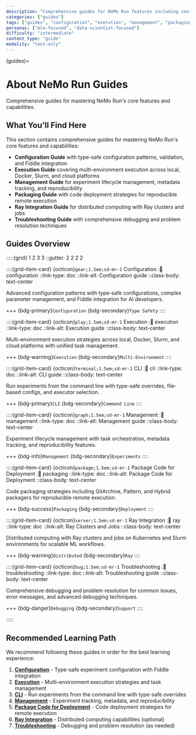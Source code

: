 ```yaml
---
description: "Comprehensive guides for NeMo Run features including configuration, execution, and management."
categories: ["guides"]
tags: ["guides", "configuration", "execution", "management", "packaging", "ray", "troubleshooting"]
personas: ["mle-focused", "data-scientist-focused"]
difficulty: "intermediate"
content_type: "guide"
modality: "text-only"
---
```


(guides)=

# About NeMo Run Guides

Comprehensive guides for mastering NeMo Run's core features and capabilities.

## What You'll Find Here

This section contains comprehensive guides for mastering NeMo Run's core features and capabilities:

- **Configuration Guide** with type-safe configuration patterns, validation, and Fiddle integration
- **Execution Guide** covering multi-environment execution across local, Docker, Slurm, and cloud platforms
- **Management Guide** for experiment lifecycle management, metadata tracking, and reproducibility
- **Packaging Guide** with code deployment strategies for reproducible remote execution
- **Ray Integration Guide** for distributed computing with Ray clusters and jobs
- **Troubleshooting Guide** with comprehensive debugging and problem resolution techniques

## Guides Overview

:::::{grid} 1 2 3 3
::gutter: 2 2 2 2

::::{grid-item-card} {octicon}`gear;1.5em;sd-mr-1` Configuration
::link: configuration
::link-type: doc
::link-alt: Configuration guide
::class-body: text-center

Advanced configuration patterns with type-safe configurations, complex parameter management, and Fiddle integration for AI developers.

+++
{bdg-primary}`Configuration` {bdg-secondary}`Type Safety`
::::

::::{grid-item-card} {octicon}`play;1.5em;sd-mr-1` Execution
::link: execution
::link-type: doc
::link-alt: Execution guide
::class-body: text-center

Multi-environment execution strategies across local, Docker, Slurm, and cloud platforms with unified task management.

+++
{bdg-warning}`Execution` {bdg-secondary}`Multi-Environment`
::::

::::{grid-item-card} {octicon}`terminal;1.5em;sd-mr-1` CLI
::link: cli
::link-type: doc
::link-alt: CLI guide
::class-body: text-center

Run experiments from the command line with type-safe overrides, file-based configs, and executor selection.

+++
{bdg-primary}`CLI` {bdg-secondary}`Command Line`
::::

::::{grid-item-card} {octicon}`graph;1.5em;sd-mr-1` Management
::link: management
::link-type: doc
::link-alt: Management guide
::class-body: text-center

Experiment lifecycle management with task orchestration, metadata tracking, and reproducibility features.

+++
{bdg-info}`Management` {bdg-secondary}`Experiments`
::::

::::{grid-item-card} {octicon}`package;1.5em;sd-mr-1` Package Code for Deployment
::link: packaging
::link-type: doc
::link-alt: Package Code for Deployment
::class-body: text-center

Code packaging strategies including GitArchive, Pattern, and Hybrid packagers for reproducible remote execution.

+++
{bdg-success}`Packaging` {bdg-secondary}`Deployment`
::::

::::{grid-item-card} {octicon}`server;1.5em;sd-mr-1` Ray Integration
::link: ray
::link-type: doc
::link-alt: Ray Clusters and Jobs
::class-body: text-center

Distributed computing with Ray clusters and jobs on Kubernetes and Slurm environments for scalable ML workflows.

+++
{bdg-warning}`Distributed` {bdg-secondary}`Ray`
::::

::::{grid-item-card} {octicon}`bug;1.5em;sd-mr-1` Troubleshooting
::link: troubleshooting
::link-type: doc
::link-alt: Troubleshooting guide
::class-body: text-center

Comprehensive debugging and problem resolution for common issues, error messages, and advanced debugging techniques.

+++
{bdg-danger}`Debugging` {bdg-secondary}`Support`
::::

:::::

## Recommended Learning Path

We recommend following these guides in order for the best learning experience:

1. **[Configuration](configuration.md)** - Type-safe experiment configuration with Fiddle integration
2. **[Execution](execution.md)** - Multi-environment execution strategies and task management
3. **[CLI](cli.md)** - Run experiments from the command line with type-safe overrides
4. **[Management](management.md)** - Experiment tracking, metadata, and reproducibility
5. **[Package Code for Deployment](packaging.md)** - Code deployment strategies for remote execution
6. **[Ray Integration](ray.md)** - Distributed computing capabilities (optional)
7. **[Troubleshooting](troubleshooting.md)** - Debugging and problem resolution (as needed)
